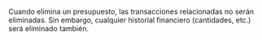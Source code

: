 Cuando elimina un presupuesto, las transacciones relacionadas no serán eliminadas. Sin embargo, cualquier historial financiero (cantidades, etc.) será eliminado también.